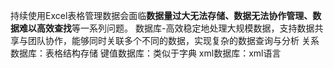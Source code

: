 持续使用Excel表格管理数据会面临**数据量过大无法存储、数据无法协作管理、数据难以高效查找**等一系列问题。
数据库-高效稳定地处理大规模数据，支持数据共享与团队协作，能够同时关联多个不同的数据，实现复杂的数据查询与分析
关系数据库：表格结构存储
键值数据库：类似于字典
xml数据库：xml语言


<!--stackedit_data:
eyJoaXN0b3J5IjpbLTk4NDQyNzUyN119
-->